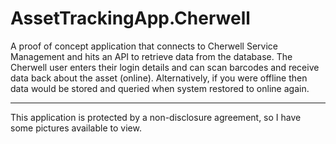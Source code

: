 # AssetTrackingApp.Cherwell
A proof of concept application that connects to Cherwell Service Management and hits an API to retrieve data from the database. The Cherwell user enters their login details and can scan barcodes and receive data back about the asset (online). Alternatively, if you were offline then data would be stored and queried when system restored to online again. 
<hr>
This application is protected by a non-disclosure agreement, so I have some pictures available to view.

